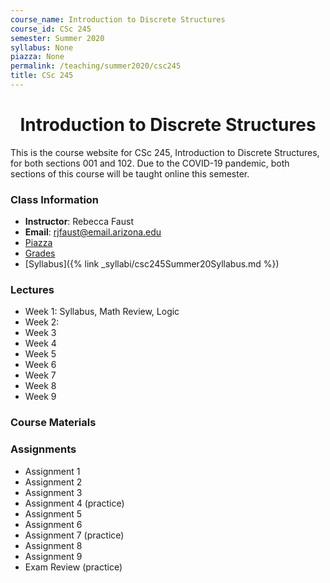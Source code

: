 ```yaml
---
course_name: Introduction to Discrete Structures
course_id: CSc 245
semester: Summer 2020
syllabus: None
piazza: None
permalink: /teaching/summer2020/csc245
title: CSc 245
---
```


<div align="center"><h1>Introduction to Discrete Structures</h1>
</div>

This is the course website for CSc 245, Introduction to Discrete Structures, for both sections 001 and 102. Due to the COVID-19 pandemic, both sections of this course will be taught online this semester.

### Class Information

+ **Instructor**: Rebecca Faust
+ **Email**: [rjfaust@email.arizona.edu](mailto:rjfaust@email.arizona.edu)
+ [Piazza](https://piazza.com/home/summer2020/csc245/home)
+ [Grades](https://www.gradescope.com/courses/124297)
+ [Syllabus]({% link _syllabi/csc245Summer20Syllabus.md %})



### Lectures

+ Week 1: Syllabus, Math Review, Logic
+ Week 2: 
+ Week 3
+ Week 4
+ Week 5
+ Week 6
+ Week 7
+ Week 8
+ Week 9

### Course Materials



### Assignments

+ Assignment 1
+ Assignment 2
+ Assignment 3
+ Assignment 4 (practice)
+ Assignment 5
+ Assignment 6
+ Assignment 7 (practice)
+ Assignment 8
+ Assignment 9
+ Exam Review (practice)
